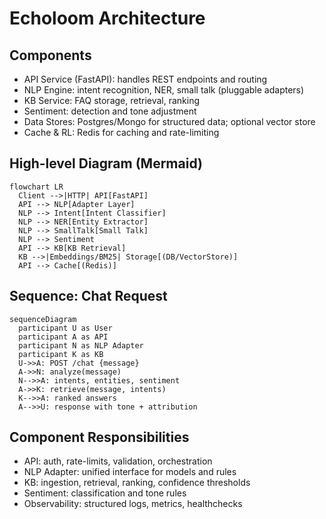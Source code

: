 # Echoloom Architecture

## Components

- API Service (FastAPI): handles REST endpoints and routing
- NLP Engine: intent recognition, NER, small talk (pluggable adapters)
- KB Service: FAQ storage, retrieval, ranking
- Sentiment: detection and tone adjustment
- Data Stores: Postgres/Mongo for structured data; optional vector store
- Cache & RL: Redis for caching and rate-limiting

## High-level Diagram (Mermaid)

```mermaid
flowchart LR
  Client -->|HTTP| API[FastAPI]
  API --> NLP[Adapter Layer]
  NLP --> Intent[Intent Classifier]
  NLP --> NER[Entity Extractor]
  NLP --> SmallTalk[Small Talk]
  NLP --> Sentiment
  API --> KB[KB Retrieval]
  KB -->|Embeddings/BM25| Storage[(DB/VectorStore)]
  API --> Cache[(Redis)]
```

## Sequence: Chat Request

```mermaid
sequenceDiagram
  participant U as User
  participant A as API
  participant N as NLP Adapter
  participant K as KB
  U->>A: POST /chat {message}
  A->>N: analyze(message)
  N-->>A: intents, entities, sentiment
  A->>K: retrieve(message, intents)
  K-->>A: ranked answers
  A-->>U: response with tone + attribution
```

## Component Responsibilities

- API: auth, rate-limits, validation, orchestration
- NLP Adapter: unified interface for models and rules
- KB: ingestion, retrieval, ranking, confidence thresholds
- Sentiment: classification and tone rules
- Observability: structured logs, metrics, healthchecks